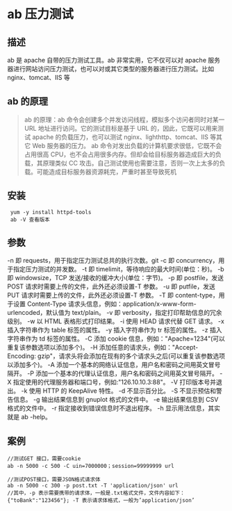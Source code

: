 # ab 压力测试

## 描述

ab 是 apache 自带的压力测试工具。ab 非常实用，它不仅可以对 apache 服务器进行网站访问压力测试，也可以对或其它类型的服务器进行压力测试。比如 nginx、tomcat、IIS 等

## ab 的原理

> ab 的原理：ab 命令会创建多个并发访问线程，模拟多个访问者同时对某一 URL 地址进行访问。它的测试目标是基于 URL 的，因此，它既可以用来测试 apache 的负载压力，也可以测试 nginx、lighthttp、tomcat、IIS 等其它 Web 服务器的压力。
> ab 命令对发出负载的计算机要求很低，它既不会占用很高 CPU，也不会占用很多内存。但却会给目标服务器造成巨大的负载，其原理类似 CC 攻击。自己测试使用也需要注意，否则一次上太多的负载。可能造成目标服务器资源耗完，严重时甚至导致死机

## 安装

```shell
 yum -y install httpd-tools
 ab -V 查看版本
```

## 参数

-n 即 requests，用于指定压力测试总共的执行次数。git
-c 即 concurrency，用于指定压力测试的并发数。
-t 即 timelimit，等待响应的最大时间(单位：秒)。
-b 即 windowsize，TCP 发送/接收的缓冲大小(单位：字节)。
-p 即 postfile，发送 POST 请求时需要上传的文件，此外还必须设置-T 参数。
-u 即 putfile，发送 PUT 请求时需要上传的文件，此外还必须设置-T 参数。
-T 即 content-type，用于设置 Content-Type 请求头信息，例如：application/x-www-form-urlencoded，默认值为 text/plain。
-v 即 verbosity，指定打印帮助信息的冗余级别。
-w 以 HTML 表格形式打印结果。
-i 使用 HEAD 请求代替 GET 请求。
-x 插入字符串作为 table 标签的属性。
-y 插入字符串作为 tr 标签的属性。
-z 插入字符串作为 td 标签的属性。
-C 添加 cookie 信息，例如："Apache=1234"(可以重复该参数选项以添加多个)。
-H 添加任意的请求头，例如："Accept-Encoding: gzip"，请求头将会添加在现有的多个请求头之后(可以重复该参数选项以添加多个)。
-A 添加一个基本的网络认证信息，用户名和密码之间用英文冒号隔开。
-P 添加一个基本的代理认证信息，用户名和密码之间用英文冒号隔开。
-X 指定使用的代理服务器和端口号，例如:"126.10.10.3:88"。
-V 打印版本号并退出。
-k 使用 HTTP 的 KeepAlive 特性。
-d 不显示百分比。
-S 不显示预估和警告信息。
-g 输出结果信息到 gnuplot 格式的文件中。
-e 输出结果信息到 CSV 格式的文件中。
-r 指定接收到错误信息时不退出程序。
-h 显示用法信息，其实就是 ab -help。

## 案例

```shell
//测试GET 接口，需要cookie
ab -n 5000 -c 500 -C uin=7000000；session=99999999 url

//测试POST接口，需要JSON格式请求体
ab -n 5000 -c 300 -p post.txt -T 'application/json' url
//其中，-p 表示需要携带的请求体，一般是.txt格式文件，文件内容如下：{"toBank":"123456"}; -T 表示请求体格式，一般为’application/json’
```
